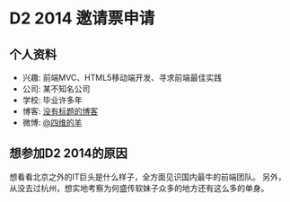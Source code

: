 # D2 2014 邀请票申请

## 个人资料

- 兴趣: 前端MVC、HTML5移动端开发、寻求前端最佳实践
- 公司: 某不知名公司
- 学校: 毕业许多年
- 博客: [没有标题的博客](http://fancyoung.com/)
- 微博: [@四维的羊](http://weibo.com/siyang1982)

## 想参加D2 2014的原因

想看看北京之外的IT巨头是什么样子，全方面见识国内最牛的前端团队。
另外，从没去过杭州，想实地考察为何盛传软妹子众多的地方还有这么多的单身。
